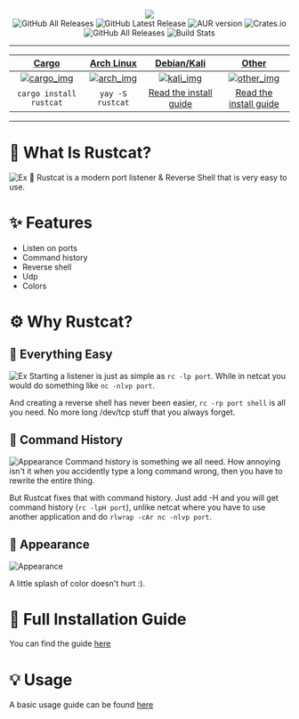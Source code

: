 <div align="center" >
  <br>
  <img src="https://raw.githubusercontent.com/robiot/rustcat/main/assets/banner.png">
  <br>
  
  <img alt="GitHub All Releases" src="https://img.shields.io/github/contributors/robiot/rustcat?label=Contributors">
  <img alt="GitHub Latest Release" src="https://img.shields.io/github/v/tag/robiot/rustcat?label=Latest%20Release">
  <img alt="AUR version" src="https://img.shields.io/aur/version/rustcat">
  <img alt="Crates.io" src="https://img.shields.io/crates/d/rustcat?label=Cargo%20Downloads">
  <img alt="GitHub All Releases" src="https://img.shields.io/github/downloads/robiot/rustcat/total?label=GitHub%20Downloads">
  <img alt="Build Stats" src="https://github.com/robiot/rustcat/actions/workflows/rust.yml/badge.svg">
  <hr>
</div>

| **[Cargo][cargo_lnk]**       | **[Arch Linux][arch_lnk]**   | **[Debian/Kali][kali_lnk]**            | **[Other][other_lnk]**                       |
|:----------------------------:|:----------------------------:|:--------------------------------------:|:--------------------------------------------:|
| [![cargo_img]][cargo_lnk]    | [![arch_img]][arch_lnk]      | [![kali_img]][kali_lnk]                | [![other_img]][other_lnk]                    |
| `cargo install rustcat`      | `yay -S rustcat`             | [Read the install guide][debian_guide] | [Read the install guide][other_guide]        |


[cargo_lnk]: https://crates.io/crates/rustcat
[cargo_img]: https://raw.githubusercontent.com/robiot/rustcat/main/assets/icons/cargo.png

[arch_lnk]: https://aur.archlinux.org/packages/rustcat/
[arch_img]: https://raw.githubusercontent.com/robiot/rustcat/main/assets/icons/arch.png

[kali_lnk]: https://github.com/robiot/rustcat
[kali_img]: https://raw.githubusercontent.com/robiot/rustcat/main/assets/icons/kali.png
[debian_guide]: https://github.com/robiot/rustcat/wiki/Installation-Guide#kalidebian

[other_lnk]: https://github.com/robiot/rustcat
[other_img]: https://raw.githubusercontent.com/robiot/rustcat/main/assets/icons/others.png
[other_guide]: https://github.com/robiot/rustcat/wiki/Installation-Guide

[//]: # (This is for later)
[barch_lnk]: https://www.blackarch.org/tools.html
[barch_img]: https://raw.githubusercontent.com/robiot/rustcat/main/assets/icons/barch.png
<hr>

# 🤔 What Is Rustcat?
![Ex](https://raw.githubusercontent.com/robiot/rustcat/main/assets/usage-ex.gif)
🎨 Rustcat is a modern port listener & Reverse Shell that is very easy to use.

# ✨ Features
* Listen on ports
* Command history
* Reverse shell
* Udp
* Colors

# ⚙️ Why Rustcat?

## 👶 Everything Easy
![Ex](https://raw.githubusercontent.com/robiot/rustcat/main/assets/easy-revshell.gif)
Starting a listener is just as simple as `rc -lp port`. While in netcat you would do something like `nc -nlvp port`.

And creating a reverse shell has never been easier, `rc -rp port shell` is all you need. No more long /dev/tcp stuff that you always forget.

## 📃 Command History
![Appearance](https://raw.githubusercontent.com/robiot/rustcat/main/assets/history-ex.gif)
Command history is something we all need. How annoying isn't it when you accidently type a long command wrong, then you have to rewrite the entire thing.

But Rustcat fixes that with command history. Just add -H and you will get command history (`rc -lpH port`), unlike netcat where you have to use another application and do `rlwrap -cAr nc -nlvp port`.

## 🎨 Appearance
![Appearance](https://raw.githubusercontent.com/robiot/rustcat/main/assets/easy.png)

A little splash of color doesn't hurt :).

# 📖 Full Installation Guide
You can find the guide [here](https://github.com/robiot/rustcat/wiki/Installation-Guide)

# 💡 Usage
A basic usage guide can be found [here](https://github.com/robiot/rustcat/wiki/Basic-Usage)
